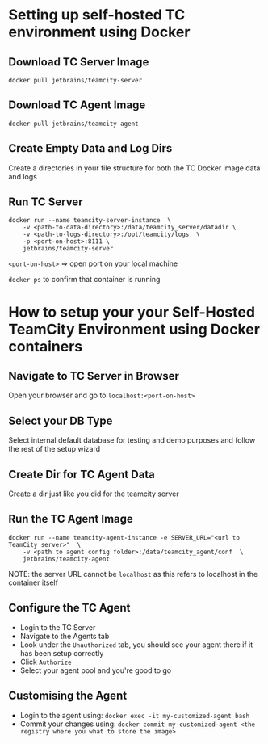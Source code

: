 # Setting up self-hosted TC environment using Docker

## Download TC Server Image
`docker pull jetbrains/teamcity-server`

## Download TC Agent Image
`docker pull jetbrains/teamcity-agent`

## Create Empty Data and Log Dirs
Create a directories in your file structure for both the TC Docker image data and logs

## Run TC Server
```
docker run --name teamcity-server-instance  \
    -v <path-to-data-directory>:/data/teamcity_server/datadir \
    -v <path-to-logs-directory>:/opt/teamcity/logs  \
    -p <port-on-host>:8111 \
    jetbrains/teamcity-server
```

`<port-on-host>` => open port on your local machine

`docker ps` to confirm that container is running

# How to setup your your Self-Hosted TeamCity Environment using Docker containers

## Navigate to TC Server in Browser

Open your browser and go to `localhost:<port-on-host>`

## Select your DB Type

Select internal default database for testing and demo purposes and follow the rest of the setup wizard

## Create Dir for TC Agent Data
Create a dir just like you did for the teamcity server

## Run the TC Agent Image

```
docker run --name teamcity-agent-instance -e SERVER_URL="<url to TeamCity server>"  \ 
    -v <path to agent config folder>:/data/teamcity_agent/conf  \      
    jetbrains/teamcity-agent
```

NOTE: the server URL cannot be `localhost` as this refers to localhost in the container itself

## Configure the TC Agent

- Login to the TC Server
- Navigate to the Agents tab
- Look under the `Unauthorized` tab, you should see your agent there if it has been setup correctly
- Click `Authorize`
- Select your agent pool and you're good to go

## Customising the Agent

- Login to the agent using:
	`docker exec -it my-customized-agent bash`
- Commit your changes using:
	`docker commit my-customized-agent <the registry where you what to store the image>`
